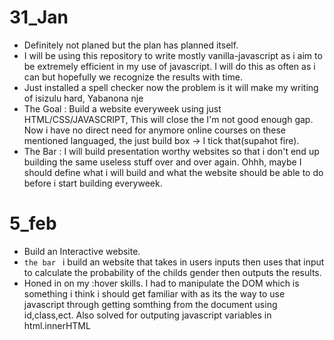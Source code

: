 # 31_Jan

- Definitely not planed but the plan has planned itself.
- I will be using this repository to write mostly vanilla-javascript as i aim to be extremely efficient in my use of javascript. I will do this as often as i can but hopefully we recognize the results with time.
- Just installed a  spell checker now the problem is it will make my writing of isizulu hard, Yabanona nje
- The Goal : Build a website everyweek using just HTML/CSS/JAVASCRIPT, This will close the I'm not good enough gap. Now i have no direct need for anymore online courses on these mentioned languaged, the just build box -> I tick that(supahot fire).
- The Bar : I will build presentation worthy websites so that i don't end up building the same useless stuff over and over again. Ohhh, maybe I should define what i will build and what the website should be able to do before i start building everyweek.

# 5_feb
- Build an Interactive website.
- `the bar ` i build an website that takes in users inputs then uses that input to calculate the probability of the childs gender then outputs the results. 
- Honed in on my :hover skills. I had to manipulate the DOM which is something i think i should get familiar with as its the way to use javascript through getting somthing from the document using id,class,ect. Also solved for outputing javascript variables in html.innerHTML